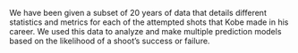 We have been given a subset of 20 years of data that details different statistics and metrics for each of the attempted shots that Kobe made in his career. We used this data to analyze and make multiple prediction models based on the likelihood of a shoot’s success or failure.
